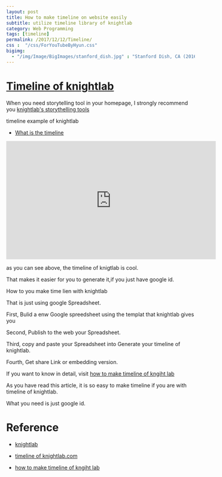 ```yaml
---
layout: post
title: How to make timeline on website easily
subtitle: utilize timeline library of knightlab
category: Web Programming
tags: [timeline]
permalink: /2017/12/12/Timeline/
css :  "/css/ForYouTubeByHyun.css"
bigimg: 
  - "/img/Image/BigImages/stanford_dish.jpg" : "Stanford Dish, CA (2016)"
---
```




# [Timeline of knightlab](https://timeline.knightlab.com/)

  When you need storytelling tool in your homepage, I strongly recommend you [knightlab's storythelling tools](https://knightlab.northwestern.edu/)
 

<div id="tutorial-section">

  <div id="tutorial-title">timeline example of knightlab</div>

  <ul class="nav nav-pills">
    <li class="active"><a data-toggle="tab" href="#refrigerator">What is the timeline</a></li>
  </ul>


  <div class="tab-content">
    <div id="refrigerator" class="tab-pane fade in active">
      <iframe width="560" height="315" src="https://timeline.knightlab.com/examples/user-interface/index.html" frameborder="0" gesture="media" allow="encrypted-media" allowfullscreen></iframe>
    </div>
  </div>
</div>
 
  as you can see above, the timeline of knigtlab is cool.
  
  That makes it easier for you to generate it,if you just have google id.
  
  How to you make time lien with knightlab
  
  That is just using google Spreadsheet. 
  
  First, Bulid a enw Google spreedsheet using the templat that knightlab gives you
  
  Second, Publish to the web your Spreadsheet.
  
  Third, copy and paste your Spreadsheet into Generate your timeline of knightlab.
  
  Fourth, Get share Link or embedding version. 
  
  If you want to know in detail, visit [how to make timeline of kngiht lab](http://timeline.knightlab.com/#make)
 
  As you have read this article, it is so easy to make timeline if you are with timeline of knightlab. 
  
  What you need is just google id.
  
# Reference 

  - [knightlab](https://knightlab.northwestern.edu/)

  - [timeline of knightlab.com](http://timeline.knightlab.com/)
  
  - [how to make timeline of kngiht lab](http://timeline.knightlab.com/#make)
